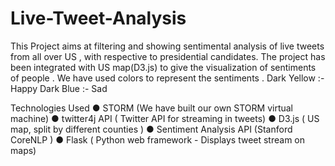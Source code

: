 # Live-Tweet-Analysis
This Project aims at filtering and showing sentimental analysis of live tweets from all over US , with respective to presidential candidates. The project has been integrated with US map(D3.js) to give the visualization of sentiments of people . We have used colors to represent the sentiments . Dark Yellow :- Happy Dark Blue :- Sad

Technologies Used
● STORM (We have built our own STORM virtual machine)
● twitter4j API ( Twitter API for streaming in tweets)
● D3.js ( US map, split by different counties ) 
● Sentiment Analysis API (Stanford CoreNLP ) 
● Flask ( Python web framework - Displays tweet stream on maps) 
